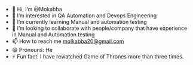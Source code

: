 - 👋 Hi, I’m @Mokabba
- 👀 I’m interested in QA Automation and Devops Engineering
- 🌱 I’m currently learning Manual and automation testing
- 💞️ I’m looking to collaborate with people/company that have experience in Manual and Automation testing
- 📫 How to reach me molkabba20@gmail.com
- 😄 Pronouns: He
- ⚡ Fun fact: I have rewatched Game of Thrones more than three times.

<!---
Mokabba/Mokabba is a ✨ special ✨ repository because its `README.md` (this file) appears on your GitHub profile.
You can click the Preview link to take a look at your changes.
--->
